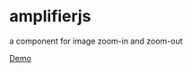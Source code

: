 # amplifierjs
a component for image zoom-in and zoom-out
<p><a href="https://diamondloler.github.io/amplifierjs/src/index">Demo</a></p>
